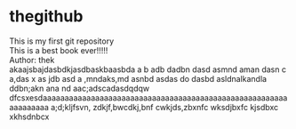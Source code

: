 # thegithub
This is my first git repository
<br/>
This is a best book ever!!!!!
<br/>
Author: thek
<br>
akaajsbajdasbdkjasdbaskbaasbda a b adb dadbn dasd asmnd aman dasn c a,das x as jdb asd a ,mndaks,md asnbd asdas do dasbd asldnalkandla ddbn;akn ana nd aac;adscadasdqdqw
dfcsxesdaaaaaaaaaaaaaaaaaaaaaaaaaaaaaaaaaaaaaaaaaaaaaaaaaaaaaaaaaaaaaaaaa
a;d;kljfsvn, zdkjf,bwcdkj,bnf cwkjds,zbxnfc wksdjbxfc kjsdbxc xkhsdnbcx 
